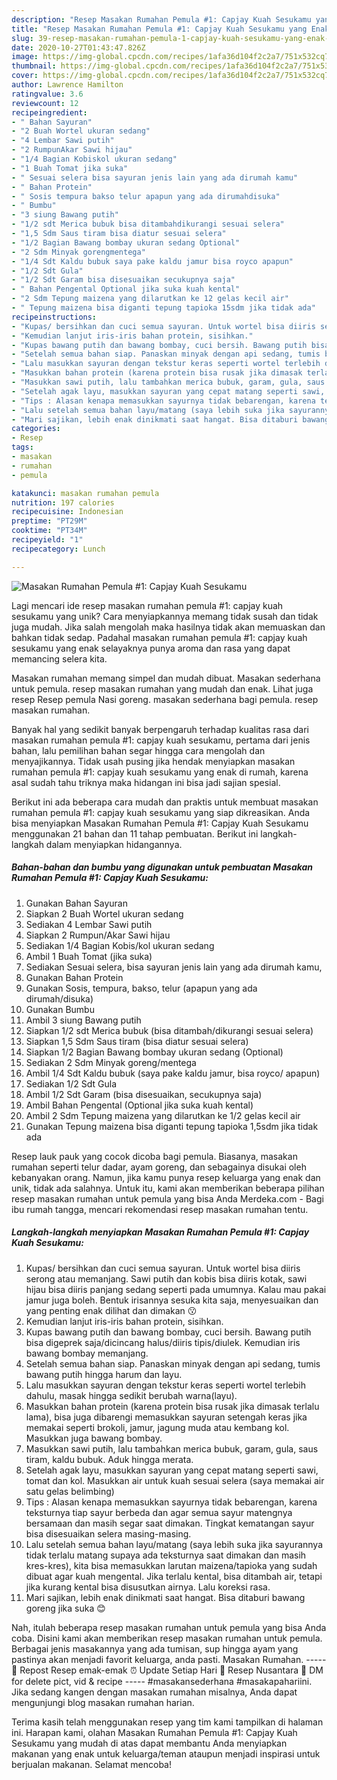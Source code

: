 ```yaml
---
description: "Resep Masakan Rumahan Pemula #1: Capjay Kuah Sesukamu yang Enak Banget"
title: "Resep Masakan Rumahan Pemula #1: Capjay Kuah Sesukamu yang Enak Banget"
slug: 39-resep-masakan-rumahan-pemula-1-capjay-kuah-sesukamu-yang-enak-banget
date: 2020-10-27T01:43:47.826Z
image: https://img-global.cpcdn.com/recipes/1afa36d104f2c2a7/751x532cq70/masakan-rumahan-pemula-1-capjay-kuah-sesukamu-foto-resep-utama.jpg
thumbnail: https://img-global.cpcdn.com/recipes/1afa36d104f2c2a7/751x532cq70/masakan-rumahan-pemula-1-capjay-kuah-sesukamu-foto-resep-utama.jpg
cover: https://img-global.cpcdn.com/recipes/1afa36d104f2c2a7/751x532cq70/masakan-rumahan-pemula-1-capjay-kuah-sesukamu-foto-resep-utama.jpg
author: Lawrence Hamilton
ratingvalue: 3.6
reviewcount: 12
recipeingredient:
- " Bahan Sayuran"
- "2 Buah Wortel ukuran sedang"
- "4 Lembar Sawi putih"
- "2 RumpunAkar Sawi hijau"
- "1/4 Bagian Kobiskol ukuran sedang"
- "1 Buah Tomat jika suka"
- " Sesuai selera bisa sayuran jenis lain yang ada dirumah kamu"
- " Bahan Protein"
- " Sosis tempura bakso telur apapun yang ada dirumahdisuka"
- " Bumbu"
- "3 siung Bawang putih"
- "1/2 sdt Merica bubuk bisa ditambahdikurangi sesuai selera"
- "1,5 Sdm Saus tiram bisa diatur sesuai selera"
- "1/2 Bagian Bawang bombay ukuran sedang Optional"
- "2 Sdm Minyak gorengmentega"
- "1/4 Sdt Kaldu bubuk saya pake kaldu jamur bisa royco apapun"
- "1/2 Sdt Gula"
- "1/2 Sdt Garam bisa disesuaikan secukupnya saja"
- " Bahan Pengental Optional jika suka kuah kental"
- "2 Sdm Tepung maizena yang dilarutkan ke 12 gelas kecil air"
- " Tepung maizena bisa diganti tepung tapioka 15sdm jika tidak ada"
recipeinstructions:
- "Kupas/ bersihkan dan cuci semua sayuran. Untuk wortel bisa diiris serong atau memanjang. Sawi putih dan kobis bisa diiris kotak, sawi hijau bisa diiris panjang sedang seperti pada umumnya. Kalau mau pakai jamur juga boleh. Bentuk irisannya sesuka kita saja, menyesuaikan dan yang penting enak dilihat dan dimakan 😗"
- "Kemudian lanjut iris-iris bahan protein, sisihkan."
- "Kupas bawang putih dan bawang bombay, cuci bersih. Bawang putih bisa digeprek saja/dicincang halus/diiris tipis/diulek. Kemudian iris bawang bombay memanjang."
- "Setelah semua bahan siap. Panaskan minyak dengan api sedang, tumis bawang putih hingga harum dan layu."
- "Lalu masukkan sayuran dengan tekstur keras seperti wortel terlebih dahulu, masak hingga sedikit berubah warna(layu)."
- "Masukkan bahan protein (karena protein bisa rusak jika dimasak terlalu lama), bisa juga dibarengi memasukkan sayuran setengah keras jika memakai seperti brokoli, jamur, jagung muda atau kembang kol. Masukkan juga bawang bombay."
- "Masukkan sawi putih, lalu tambahkan merica bubuk, garam, gula, saus tiram, kaldu bubuk. Aduk hingga merata."
- "Setelah agak layu, masukkan sayuran yang cepat matang seperti sawi, tomat dan kol. Masukkan air untuk kuah sesuai selera (saya memakai air satu gelas belimbing)"
- "Tips : Alasan kenapa memasukkan sayurnya tidak bebarengan, karena teksturnya tiap sayur berbeda dan agar semua sayur matengnya bersamaan dan masih segar saat dimakan. Tingkat kematangan sayur bisa disesuaikan selera masing-masing."
- "Lalu setelah semua bahan layu/matang (saya lebih suka jika sayurannya tidak terlalu matang supaya ada teksturnya saat dimakan dan masih kres-kres), kita bisa memasukkan larutan maizena/tapioka yang sudah dibuat agar kuah mengental. Jika terlalu kental, bisa ditambah air, tetapi jika kurang kental bisa disusutkan airnya. Lalu koreksi rasa."
- "Mari sajikan, lebih enak dinikmati saat hangat. Bisa ditaburi bawang goreng jika suka 😊"
categories:
- Resep
tags:
- masakan
- rumahan
- pemula

katakunci: masakan rumahan pemula 
nutrition: 197 calories
recipecuisine: Indonesian
preptime: "PT29M"
cooktime: "PT34M"
recipeyield: "1"
recipecategory: Lunch

---
```



![Masakan Rumahan Pemula #1: Capjay Kuah Sesukamu](https://img-global.cpcdn.com/recipes/1afa36d104f2c2a7/751x532cq70/masakan-rumahan-pemula-1-capjay-kuah-sesukamu-foto-resep-utama.jpg)

Lagi mencari ide resep masakan rumahan pemula #1: capjay kuah sesukamu yang unik? Cara menyiapkannya memang tidak susah dan tidak juga mudah. Jika salah mengolah maka hasilnya tidak akan memuaskan dan bahkan tidak sedap. Padahal masakan rumahan pemula #1: capjay kuah sesukamu yang enak selayaknya punya aroma dan rasa yang dapat memancing selera kita.

Masakan rumahan memang simpel dan mudah dibuat. Masakan sederhana untuk pemula. resep masakan rumahan yang mudah dan enak. Lihat juga resep Resep pemula Nasi goreng. masakan sederhana bagi pemula. resep masakan rumahan.

Banyak hal yang sedikit banyak berpengaruh terhadap kualitas rasa dari masakan rumahan pemula #1: capjay kuah sesukamu, pertama dari jenis bahan, lalu pemilihan bahan segar hingga cara mengolah dan menyajikannya. Tidak usah pusing jika hendak menyiapkan masakan rumahan pemula #1: capjay kuah sesukamu yang enak di rumah, karena asal sudah tahu triknya maka hidangan ini bisa jadi sajian spesial.


Berikut ini ada beberapa cara mudah dan praktis untuk membuat masakan rumahan pemula #1: capjay kuah sesukamu yang siap dikreasikan. Anda bisa menyiapkan Masakan Rumahan Pemula #1: Capjay Kuah Sesukamu menggunakan 21 bahan dan 11 tahap pembuatan. Berikut ini langkah-langkah dalam menyiapkan hidangannya.

<!--inarticleads1-->

##### Bahan-bahan dan bumbu yang digunakan untuk pembuatan Masakan Rumahan Pemula #1: Capjay Kuah Sesukamu:

1. Gunakan  Bahan Sayuran
1. Siapkan 2 Buah Wortel ukuran sedang
1. Sediakan 4 Lembar Sawi putih
1. Siapkan 2 Rumpun/Akar Sawi hijau
1. Sediakan 1/4 Bagian Kobis/kol ukuran sedang
1. Ambil 1 Buah Tomat (jika suka)
1. Sediakan  Sesuai selera, bisa sayuran jenis lain yang ada dirumah kamu,
1. Gunakan  Bahan Protein
1. Gunakan  Sosis, tempura, bakso, telur (apapun yang ada dirumah/disuka)
1. Gunakan  Bumbu
1. Ambil 3 siung Bawang putih
1. Siapkan 1/2 sdt Merica bubuk (bisa ditambah/dikurangi sesuai selera)
1. Siapkan 1,5 Sdm Saus tiram (bisa diatur sesuai selera)
1. Siapkan 1/2 Bagian Bawang bombay ukuran sedang (Optional)
1. Sediakan 2 Sdm Minyak goreng/mentega
1. Ambil 1/4 Sdt Kaldu bubuk (saya pake kaldu jamur, bisa royco/ apapun)
1. Sediakan 1/2 Sdt Gula
1. Ambil 1/2 Sdt Garam (bisa disesuaikan, secukupnya saja)
1. Ambil  Bahan Pengental (Optional jika suka kuah kental)
1. Ambil 2 Sdm Tepung maizena yang dilarutkan ke 1/2 gelas kecil air
1. Gunakan  Tepung maizena bisa diganti tepung tapioka 1,5sdm jika tidak ada


Resep lauk pauk yang cocok dicoba bagi pemula. Biasanya, masakan rumahan seperti telur dadar, ayam goreng, dan sebagainya disukai oleh kebanyakan orang. Namun, jika kamu punya resep keluarga yang enak dan unik, tidak ada salahnya. Untuk itu, kami akan memberikan beberapa pilihan resep masakan rumahan untuk pemula yang bisa Anda Merdeka.com - Bagi ibu rumah tangga, mencari rekomendasi resep masakan rumahan tentu. 

<!--inarticleads2-->

##### Langkah-langkah menyiapkan Masakan Rumahan Pemula #1: Capjay Kuah Sesukamu:

1. Kupas/ bersihkan dan cuci semua sayuran. Untuk wortel bisa diiris serong atau memanjang. Sawi putih dan kobis bisa diiris kotak, sawi hijau bisa diiris panjang sedang seperti pada umumnya. Kalau mau pakai jamur juga boleh. Bentuk irisannya sesuka kita saja, menyesuaikan dan yang penting enak dilihat dan dimakan 😗
1. Kemudian lanjut iris-iris bahan protein, sisihkan.
1. Kupas bawang putih dan bawang bombay, cuci bersih. Bawang putih bisa digeprek saja/dicincang halus/diiris tipis/diulek. Kemudian iris bawang bombay memanjang.
1. Setelah semua bahan siap. Panaskan minyak dengan api sedang, tumis bawang putih hingga harum dan layu.
1. Lalu masukkan sayuran dengan tekstur keras seperti wortel terlebih dahulu, masak hingga sedikit berubah warna(layu).
1. Masukkan bahan protein (karena protein bisa rusak jika dimasak terlalu lama), bisa juga dibarengi memasukkan sayuran setengah keras jika memakai seperti brokoli, jamur, jagung muda atau kembang kol. Masukkan juga bawang bombay.
1. Masukkan sawi putih, lalu tambahkan merica bubuk, garam, gula, saus tiram, kaldu bubuk. Aduk hingga merata.
1. Setelah agak layu, masukkan sayuran yang cepat matang seperti sawi, tomat dan kol. Masukkan air untuk kuah sesuai selera (saya memakai air satu gelas belimbing)
1. Tips : Alasan kenapa memasukkan sayurnya tidak bebarengan, karena teksturnya tiap sayur berbeda dan agar semua sayur matengnya bersamaan dan masih segar saat dimakan. Tingkat kematangan sayur bisa disesuaikan selera masing-masing.
1. Lalu setelah semua bahan layu/matang (saya lebih suka jika sayurannya tidak terlalu matang supaya ada teksturnya saat dimakan dan masih kres-kres), kita bisa memasukkan larutan maizena/tapioka yang sudah dibuat agar kuah mengental. Jika terlalu kental, bisa ditambah air, tetapi jika kurang kental bisa disusutkan airnya. Lalu koreksi rasa.
1. Mari sajikan, lebih enak dinikmati saat hangat. Bisa ditaburi bawang goreng jika suka 😊


Nah, itulah beberapa resep masakan rumahan untuk pemula yang bisa Anda coba. Disini kami akan memberikan resep masakan rumahan untuk pemula. Berbagai jenis masakannya yang ada tumisan, sup hingga ayam yang pastinya akan menjadi favorit keluarga, anda pasti. Masakan Rumahan. ----- 🔄 Repost Resep emak-emak ⏰ Update Setiap Hari 🍱 Resep Nusantara 📩 DM for delete pict, vid &amp; recipe ----- #masakansederhana #masakapahariini. Jika sedang kangen dengan masakan rumahan misalnya, Anda dapat mengunjungi blog masakan rumahan harian. 

Terima kasih telah menggunakan resep yang tim kami tampilkan di halaman ini. Harapan kami, olahan Masakan Rumahan Pemula #1: Capjay Kuah Sesukamu yang mudah di atas dapat membantu Anda menyiapkan makanan yang enak untuk keluarga/teman ataupun menjadi inspirasi untuk berjualan makanan. Selamat mencoba!
